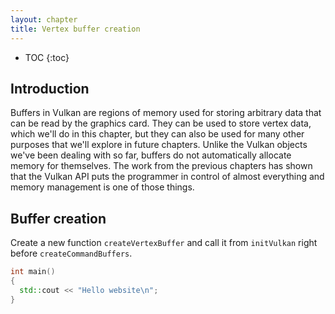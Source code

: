 ```yaml
---
layout: chapter
title: Vertex buffer creation
---
```

* TOC
{:toc}

## Introduction

Buffers in Vulkan are regions of memory used for storing arbitrary data that can be read by the graphics card. They can be used to store vertex data, which we'll do in this chapter, but they can also be used for many other purposes that we'll explore in future chapters. Unlike the Vulkan objects we've been dealing with so far, buffers do not automatically allocate memory for themselves. The work from the previous chapters has shown that the Vulkan API puts the programmer in control of almost everything and memory management is one of those things.

## Buffer creation

Create a new function `createVertexBuffer` and call it from `initVulkan` right before `createCommandBuffers`.

```cpp
int main()
{
  std::cout << "Hello website\n";
}
```

